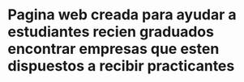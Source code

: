 <h1> Pagina web creada para ayudar a estudiantes recien graduados encontrar empresas que esten dispuestos a recibir practicantes</h1>
<p> 
